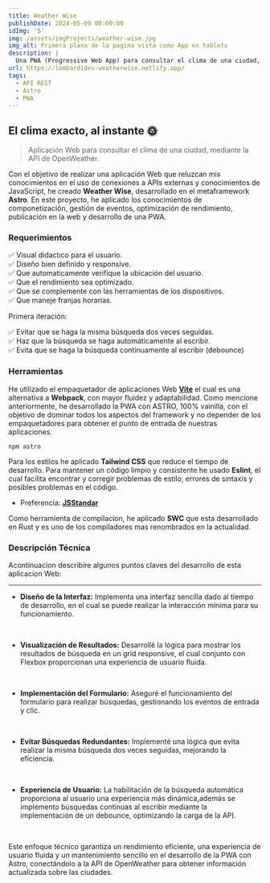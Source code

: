 ```yaml
---
title: Weather Wise
publishDate: 2024-05-09 00:00:00
idImg: '5'
img: /assets/imgProjects/weather-wise.jpg
img_alt: Primera plana de la pagina vista como App en tablets
description: |
  Una PWA (Progressive Web App) para consultar el clima de una ciudad, mediante la API de OpenWeather.
url: https://lombardidev-weatherwise.netlify.app/
tags:
  - API REST
  - Astro
  - PWA
---
```


## El clima exacto, al instante 🌞

> Aplicación Web para consultar el clima de una ciudad, mediante la API de OpenWeather.

Con el objetivo de realizar una aplicación Web que reluzcan mis conocimientos en el uso de conexiones a APIs externas y conocimientos de JavaScript, he creado **Weather Wise**, desarrollado en el metaframework **Astro**. En este proyecto, he aplicado los conocimientos de componetización, gestión de eventos, optimización de rendimiento, publicación en la web y desarrollo de una PWA.

### Requerimientos

✅ Visual didactico para el usuario.<br>
✅ Diseño bien definido y responsive.<br>
✅ Que automaticamente verifique la ubicación del usuario.<br>
✅ Que el rendimiento sea optimizado.<br>
✅ Que se complemente con las herramientas de los dispositivos.<br>
✅ Que maneje franjas horarias.<br>

Primera iteración:

✅ Evitar que se haga la misma búsqueda dos veces seguidas.<br>
✅ Haz que la búsqueda se haga automáticamente al escribir.<br>
✅ Evita que se haga la búsqueda continuamente al escribir (debounce)<br>

### Herramientas

He utilizado el empaquetador de aplicaciones Web <a href='https://vitejs.dev/' target="_blank" rel="noopener noreferrer">**Vite**</a> el cual es una alternativa a <span style='color: var(--accent-regular)'>**Webpack**</span>, con mayor fluidez y adaptabilidad. Como mencione anteriormente, he desarrollado la PWA con ASTRO, 100% vainilla, con el objetivo de dominar todos los aspectos del framework y no depender de los empaquetadores para obtener el punto de entrada de nuestras aplicaciones.

``` node
npm astro
```

Para los estilos he aplicado <span style='color: var(--accent-regular)'>**Tailwind CSS**</span> que reduce el tiempo de desarrollo. Para mantener un código limpio y consistente he usado <span style='color: var(--accent-regular)'>**Eslint**</span>, el cual facilita encontrar y corregir problemas de estilo, errores de sintaxis y posibles problemas en el código.

* Preferencia: <a href='https://standardjs.com/' target="_blank" rel="noopener noreferrer">**JSStandar**</a>

Como herramienta de compilacion, he aplicado **SWC** que esta desarrollado en Rust y es uno de los compiladores mas renombrados en la actualidad.

### Descripción Técnica

Acontinuacion describire algunos puntos claves del desarrollo de esta aplicacion Web:
***

* **Diseño de la Interfaz:**  Implementa una interfaz sencilla dado al tiempo de desarrollo, en el cual se puede realizar la interacción mínima para su funcionamiento.
<br>

* **Visualización de Resultados:** Desarrollé la lógica para mostrar los resultados de búsqueda en un grid responsive, el cual conjunto con Flexbox proporcionan una experiencia de usuario fluida.
<br>

* **Implementación del Formulario:** Aseguré el funcionamiento del formulario para realizar búsquedas, gestionando los eventos de entrada y clic.
<br>

* **Evitar Búsquedas Redundantes:** Implementé una lógica que evita realizar la misma búsqueda dos veces seguidas, mejorando la eficiencia.
<br>

* **Experiencia de Usuario:** La habilitación de la búsqueda automática proporciona al usuario una experiencia más dinámica,además se implemento búsquedas continuas al escribir mediante la implementación de un debounce, optimizando la carga de la API.
<br>

Este enfoque técnico garantiza un rendimiento eficiente, una experiencia de usuario fluida y un mantenimiento sencillo en el desarrollo de la PWA con Astro, conectándolo a la API de OpenWeather para obtener información actualizada sobre las ciudades.
